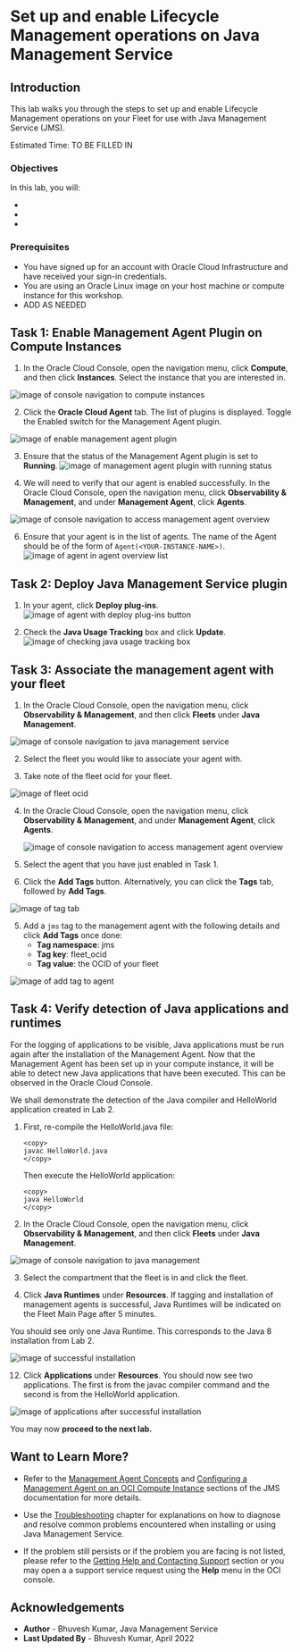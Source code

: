 # Set up and enable Lifecycle Management operations on Java Management Service

## Introduction

This lab walks you through the steps to set up and enable Lifecycle Management operations on your Fleet for use with Java Management Service (JMS).

Estimated Time: TO BE FILLED IN

### Objectives

In this lab, you will:

*
*
*

### Prerequisites

* You have signed up for an account with Oracle Cloud Infrastructure and have received your sign-in credentials.
* You are using an Oracle Linux image on your host machine or compute instance for this workshop.
* ADD AS NEEDED

## Task 1: Enable Management Agent Plugin on Compute Instances

1. In the Oracle Cloud Console, open the navigation menu, click **Compute**, and then click **Instances**.
Select the instance that you are interested in.

  ![image of console navigation to compute instances](/../images/console-navigation-instance.png)

2. Click the **Oracle Cloud Agent** tab. The list of plugins is displayed. Toggle the Enabled switch for the Management Agent plugin.

  ![image of enable management agent plugin](/../images/enable-management-agent-plugin.png)

3. Ensure that the status of the Management Agent plugin is set to **Running**.
  ![image of management agent plugin with running status](/../images/management-agent-plugin-running.png)

5. We will need to verify that our agent is enabled successfully. In the Oracle Cloud Console, open the navigation menu, click **Observability & Management**, and under **Management Agent**, click **Agents**.

  ![image of console navigation to access management agent overview](/../images/management-agent-overview.png)

6. Ensure that your agent is in the list of agents. The name of the Agent should be of the form of  `Agent(<YOUR-INSTANCE-NAME>)`.
  ![image of agent in agent overview list](/../images/agent-overview-list.png)


## Task 2: Deploy Java Management Service plugin
1. In your agent, click **Deploy plug-ins**.
  ![image of agent with deploy plug-ins button](/../images/agent-deploy-plugins.png)

2. Check the **Java Usage Tracking** box and click **Update**.
  ![image of checking java usage tracking box](/../images/agent-check-java-usage-tracking.png)

## Task 3: Associate the management agent with your fleet

1. In the Oracle Cloud Console, open the navigation menu, click **Observability & Management**, and then click **Fleets** under **Java Management**.

  ![image of console navigation to java management service](/../images/console-navigation-jms.png)

2. Select the fleet you would like to associate your agent with.

3. Take note of the fleet ocid for your fleet.

  ![image of fleet ocid](/../images/check-fleet-ocid.png)

4. In the Oracle Cloud Console, open the navigation menu, click **Observability & Management**, and under **Management Agent**, click **Agents**.

    ![image of console navigation to access management agent overview](/../images/management-agent-overview.png)

5. Select the agent that you have just enabled in Task 1.

4. Click the **Add Tags** button. Alternatively, you can click the **Tags** tab, followed by **Add Tags**.

  ![image of tag tab](/../images/agent-tags.png)

5. Add a `jms` tag to the management agent with the following details and click **Add Tags** once done:
    * **Tag namespace**: jms
    * **Tag key**: fleet_ocid
    * **Tag value**: the OCID of your fleet

  ![image of add tag to agent](/../images/add-agent-tag.png)


## Task 4: Verify detection of Java applications and runtimes
For the logging of applications to be visible, Java applications must be run again after the installation of the Management Agent. Now that the Management Agent has been set up in your compute instance, it will be able to detect new Java applications that have been executed. This can be observed in the Oracle Cloud Console.

We shall demonstrate the detection of the Java compiler and HelloWorld application created in Lab 2.
1. First, re-compile the HelloWorld.java file:

    ```
    <copy>
    javac HelloWorld.java
    </copy>
    ```

    Then execute the HelloWorld application:

    ```
    <copy>
    java HelloWorld
    </copy>
    ```

2. In the Oracle Cloud Console, open the navigation menu, click **Observability & Management**, and then click **Fleets** under **Java Management**.

  ![image of console navigation to java management](/../images/console-navigation-jms.png)

3. Select the compartment that the fleet is in and click the fleet.

4. Click **Java Runtimes** under **Resources**. If tagging and installation of management agents is successful, Java Runtimes will be indicated on the Fleet Main Page after 5 minutes.

  You should see only one Java Runtime. This corresponds to the Java 8 installation from Lab 2.

  ![image of successful installation](/../images/successful-installation.png)

12. Click **Applications** under **Resources**. You should now see two applications. The first is from the javac compiler command and the second is from the HelloWorld application.

  ![image of applications after successful installation](/../images/successful-installation-applications.png)

  You may now **proceed to the next lab.**

## Want to Learn More?
* Refer to the [Management Agent Concepts](https://docs.oracle.com/en-us/iaas/management-agents/doc/you-begin.html) and
[Configuring a Management Agent on an OCI Compute Instance](https://docs.oracle.com/en-us/iaas/jms/doc/agent-management.html) sections of the JMS documentation for more details.

* Use the [Troubleshooting](https://docs.oracle.com/en-us/iaas/jms/doc/troubleshooting.html#GUID-2D613C72-10F3-4905-A306-4F2673FB1CD3) chapter for explanations on how to diagnose and resolve common problems encountered when installing or using Java Management Service.

* If the problem still persists or if the problem you are facing is not listed, please refer to the [Getting Help and Contacting Support](https://docs.oracle.com/en-us/iaas/Content/GSG/Tasks/contactingsupport.htm) section or you may open a a support service request using the **Help** menu in the OCI console.

## Acknowledgements

* **Author** - Bhuvesh Kumar, Java Management Service
* **Last Updated By** - Bhuvesh Kumar, April 2022
